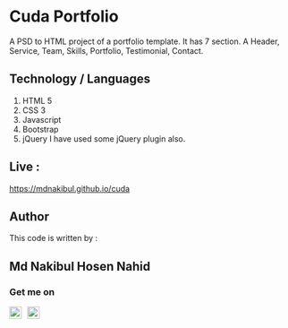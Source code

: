 # Cuda Portfolio
 A PSD to HTML project of a portfolio template. It has 7 section. A Header, Service, Team, Skills, Portfolio, Testimonial, Contact.

 ## Technology / Languages
 1. HTML 5
 2. CSS 3
 3. Javascript
 4. Bootstrap
 5. jQuery
I have used some jQuery plugin also. 

## Live :
https://mdnakibul.github.io/cuda

## Author 
This code is written by : 
## Md Nakibul Hosen Nahid

### Get me on 

 [<img align="left" alt="Md Nakibul Hosen | LinkedIn" width="22px" style="margin-right:10px;" src="https://cdn.jsdelivr.net/npm/simple-icons@v3/icons/linkedin.svg" />][linkedin]
 [<img align="left" alt="Md Nakibul Hosen | Medium" width="22px" src="https://cdn.jsdelivr.net/npm/simple-icons@v3/icons/medium.svg" />][medium]


[linkedin]: https://www.linkedin.com/in/md-nakibul-hosen-nahid/
[medium]: https://nakibulhosen.medium.com/
